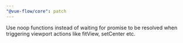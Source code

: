 ```yaml
---
"@vue-flow/core": patch
---
```


Use noop functions instead of waiting for promise to be resolved when triggering viewport actions like fitView, setCenter etc.
